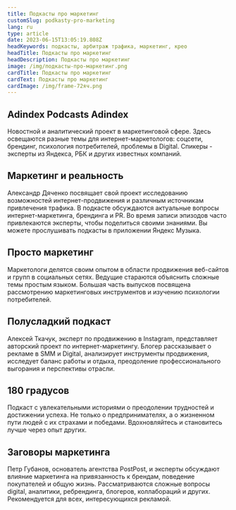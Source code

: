 ```yaml
---
title: Подкасты про маркетинг
customSlug: podkasty-pro-marketing
lang: ru
type: article
date: 2023-06-15T13:05:19.808Z
headKeywords: подкасты, арбитраж трафика, маркетинг, крео
headTitle: Подкасты про маркетинг
headDescription: Подкасты про маркетинг
image: /img/подкасты-про-маркетинг.png
cardTitle: Подкасты про маркетинг
cardText: Подкасты про маркетинг
cardImage: /img/frame-72яч.png
---
```

## **Adindex Podcasts Adindex** 

Новостной и аналитический проект в маркетинговой сфере. Здесь освещаются разные темы для интернет-маркетологов: соцсети, брендинг, психология потребителей, проблемы в Digital. Спикеры - эксперты из Яндекса, РБК и других известных компаний. 

## **Маркетинг и реальность** 

Александр Дяченко посвящает свой проект исследованию возможностей интернет-продвижения и различным источникам привлечения трафика. В подкасте обсуждаются актуальные вопросы интернет-маркетинга, брендинга и PR. Во время записи эпизодов часто привлекаются эксперты, чтобы поделиться своими знаниями. Вы можете прослушивать подкасты в приложении Яндекс Музыка.  

## **Просто маркетинг** 

Маркетологи делятся своим опытом в области продвижения веб-сайтов и групп в социальных сетях. Ведущие стараются объяснить сложные темы простым языком. Большая часть выпусков посвящена рассмотрению маркетинговых инструментов и изучению психологии потребителей. 

## **Полусладкий подкаст** 

Алексей Ткачук, эксперт по продвижению в Instagram, представляет авторский проект по интернет-маркетингу. Блогер рассказывает о рекламе в SMM и Digital, анализирует инструменты продвижения, исследует баланс работы и отдыха, преодоление профессионального выгорания и перспективы отрасли. 

## **180 градусов** 

Подкаст с увлекательными историями о преодолении трудностей и достижении успеха. Не только о предпринимателях, а о жизненном пути людей с их страхами и победами. Вдохновляйтесь и становитесь лучше через опыт других. 

## **Заговоры маркетинга** 

Петр Губанов, основатель агентства PostPost, и эксперты обсуждают влияние маркетинга на привязанность к брендам, поведение покупателей и общую жизнь. Рассматриваются сложные вопросы digital, аналитики, ребрендинга, блогеров, коллабораций и других. Рекомендуется для всех, интересующихся рекламой.
